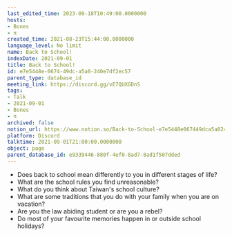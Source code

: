 ```yaml
---
last_edited_time: 2023-09-18T10:49:00.0000000
hosts:
- Bones
- π
created_time: 2021-08-23T15:44:00.0000000
language_level: No limit
name: Back to School!
indexDate: 2021-09-01
title: Back to School!
id: e7e5448e-0674-49dc-a5a0-240e7df2ec57
parent_type: database_id
meeting_link: https://discord.gg/vE7QUXGDnS
tags:
- Talk
- 2021-09-01
- Bones
- π
archived: false
notion_url: https://www.notion.so/Back-to-School-e7e5448e067449dca5a0240e7df2ec57
platform: Discord
talktime: 2021-09-01T21:00:00.0000000
object: page
parent_database_id: e9339446-880f-4ef0-8ad7-8ad1f507dded
---
```


   - Does back to school mean differently to you in different stages of life?
   - What are the school rules you find unreasonable?
   - What do you think about Taiwan's school culture?
   - What are some traditions that you do with your family when you are on vacation?
   - Are you the law abiding student or are you a rebel?
   - Do most of your favourite memories happen in or outside school holidays?








